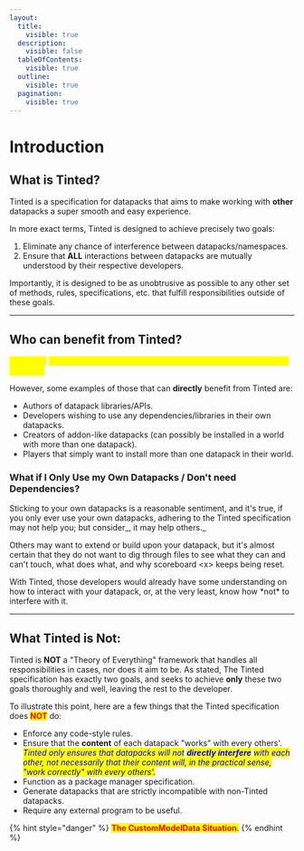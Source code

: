 ```yaml
---
layout:
  title:
    visible: true
  description:
    visible: false
  tableOfContents:
    visible: true
  outline:
    visible: true
  pagination:
    visible: true
---
```


# Introduction

## What is Tinted?

Tinted is a specification for datapacks that aims to make working with **other** datapacks a super smooth and easy experience.

In more exact terms, Tinted is designed to achieve precisely two goals:

1. Eliminate any chance of interference between datapacks/namespaces.
2. Ensure that **ALL** interactions between datapacks are mutually understood by their respective developers.

Importantly, it is designed to be as unobtrusive as possible to any other set of methods, rules, specifications, etc. that fulfill responsibilities outside of these goals.

***

## Who can benefit from Tinted?

<mark style="color:yellow;">**Everyone**</mark> <mark style="color:yellow;"></mark><mark style="color:yellow;">who uses datapacks can benefit from Tinted; any specialization, any level.</mark>

However, some examples of those that can **directly** benefit from Tinted are:

* Authors of datapack libraries/APIs.
* Developers wishing to use any dependencies/libraries in their own datapacks.
* Creators of addon-like datapacks (can possibly be installed in a world with more than one datapack).
* Players that simply want to install more than one datapack in their world.

### What if I Only Use my Own Datapacks / Don't need Dependencies?

Sticking to your own datapacks is a reasonable sentiment, and it's true, if you only ever use your own datapacks, adhering to the Tinted specification may not help you; but consider_, it may help others._

Others may want to extend or build upon your datapack, but it's almost certain that they do not want to dig through files to see what they can and can't touch, what does what, and why scoreboard \<x> keeps being reset.

With Tinted, those developers would already have some understanding on how to interact with your datapack, or, at the very least, know how \*not\* to interfere with it.

***

## What Tinted is Not:

Tinted is **NOT** a "Theory of Everything" framework that handles all responsibilities in cases, nor does it aim to be. As stated, The Tinted specification has exactly two goals, and seeks to achieve **only** these two goals thoroughly and well, leaving the rest to the developer.

To illustrate this point, here are a few things that the Tinted specification does <mark style="color:red;">**NOT**</mark> do:

* Enforce any code-style rules.
* Ensure that the **content** of each datapack "works" with every others'.\
  _<mark style="color:blue;">Tinted only ensures that datapacks will not</mark> <mark style="color:blue;"></mark><mark style="color:blue;">**directly interfere**</mark> <mark style="color:blue;"></mark><mark style="color:blue;">with each other, not necessarily that their content will, in the practical sense, "work correctly" with every others'.</mark>_
* Function as a package manager specification.
* Generate datapacks that are strictly incompatible with non-Tinted datapacks.
* Require any external program to be useful.

{% hint style="danger" %}
<mark style="color:red;">**The CustomModelData Situation**</mark><mark style="color:red;">.</mark>
{% endhint %}
